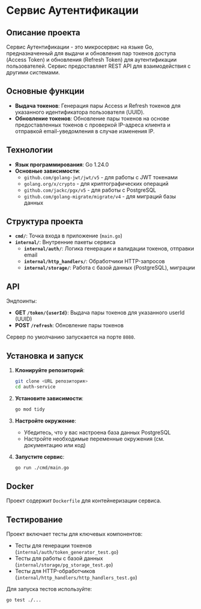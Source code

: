 # Сервис Аутентификации

## Описание проекта

Сервис Аутентификации - это микросервис на языке Go, предназначенный для выдачи и обновления пар токенов доступа (Access Token) и обновления (Refresh Token) для аутентификации пользователей. Сервис предоставляет REST API для взаимодействия с другими системами.

## Основные функции

- **Выдача токенов**: Генерация пары Access и Refresh токенов для указанного идентификатора пользователя (UUID).
- **Обновление токенов**: Обновление пары токенов на основе предоставленных токенов с проверкой IP-адреса клиента и отправкой email-уведомления в случае изменения IP.

## Технологии

- **Язык программирования**: Go 1.24.0
- **Основные зависимости**:
  - `github.com/golang-jwt/jwt/v5` - для работы с JWT токенами
  - `golang.org/x/crypto` - для криптографических операций
  - `github.com/jackc/pgx/v5` - для работы с PostgreSQL
  - `github.com/golang-migrate/migrate/v4` - для миграций базы данных

## Структура проекта

- **`cmd/`**: Точка входа в приложение (`main.go`)
- **`internal/`**: Внутренние пакеты сервиса
  - **`internal/auth/`**: Логика генерации и валидации токенов, отправки email
  - **`internal/http_handlers/`**: Обработчики HTTP-запросов
  - **`internal/storage/`**: Работа с базой данных (PostgreSQL), миграции

## API

Эндпоинты:

- **GET `/token/{userId}`**: Выдача пары токенов для указанного userId (UUID)
- **POST `/refresh`**: Обновление пары токенов

Сервер по умолчанию запускается на порте `8080`.

## Установка и запуск

1. **Клонируйте репозиторий**:
   ```bash
   git clone <URL репозитория>
   cd auth-service
   ```

2. **Установите зависимости**:
   ```bash
   go mod tidy
   ```

3. **Настройте окружение**:
   - Убедитесь, что у вас настроена база данных PostgreSQL
   - Настройте необходимые переменные окружения (см. документацию или код)

4. **Запустите сервис**:
   ```bash
   go run ./cmd/main.go
   ```

## Docker

Проект содержит `Dockerfile` для контейнеризации сервиса.

## Тестирование

Проект включает тесты для ключевых компонентов:
- Тесты для генерации токенов (`internal/auth/token_generator_test.go`)
- Тесты для работы с базой данных (`internal/storage/pg_storage_test.go`)
- Тесты для HTTP-обработчиков (`internal/http_handlers/http_handlers_test.go`)

Для запуска тестов используйте:
```bash
go test ./...
```